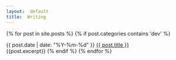 ```yaml
---
layout:  default
title:  Writing
---
```

{% for post in site.posts %}
{% if post.categories contains 'dev' %}	
<div class="postHeader">
{{ post.date | date: "%Y-%m-%d" }} <a href="{{ site.url }}{{ post.url }}">{{ post.title }}</a>
</div>
{{post.excerpt}}
{% endif %}
{% endfor %}
